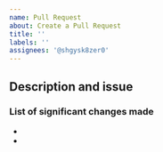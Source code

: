 ```yaml
---
name: Pull Request
about: Create a Pull Request
title: ''
labels: ''
assignees: '@shgysk8zer0'
---
```

## Description and issue

### List of significant changes made
-  
-  

